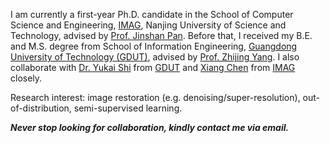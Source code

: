 
I am currently a first-year Ph.D. candidate in the School of Computer Science and Engineering, [IMAG](https://imag-njust.net/), Nanjing University of Science and Technology, advised by [Prof. Jinshan Pan](https://jspan.github.io/). Before that, I received my B.E. and M.S. degree from School of Information Engineering, [Guangdong University of Technology (GDUT)](https://gdut.edu.cn), advised by [Prof. Zhijing Yang](https://yzw.gdut.edu.cn/info/1118/2031.htm). I also collaborate with [Dr. Yukai Shi](https://ykshi.github.io) from [GDUT](https://gdut.edu.cn) and [Xiang Chen](https://cschenxiang.github.io) from [IMAG](https://imag-njust.net/) closely.

Research interest: image restoration (e.g. denoising/super-resolution), out-of-distribution, semi-supervised learning. 

***Never stop looking for collaboration, kindly contact me via email.***